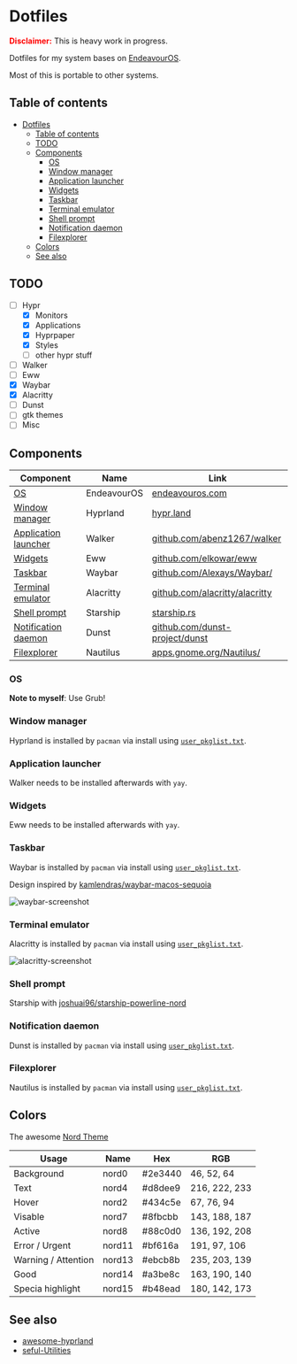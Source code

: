 # Dotfiles

<span style="color: red;">**Disclaimer:**</span> This is heavy work in progress.

Dotfiles for my system bases on [EndeavourOS](https://endeavouros.com/).

Most of this is portable to other systems.

## Table of contents

- [Dotfiles](#dotfiles)
  - [Table of contents](#table-of-contents)
  - [TODO](#todo)
  - [Components](#components)
    - [OS](#os)
    - [Window manager](#window-manager)
    - [Application launcher](#application-launcher)
    - [Widgets](#widgets)
    - [Taskbar](#taskbar)
    - [Terminal emulator](#terminal-emulator)
    - [Shell prompt](#shell-prompt)
    - [Notification daemon](#notification-daemon)
    - [Filexplorer](#filexplorer)
  - [Colors](#colors)
  - [See also](#see-also)

## TODO

- [ ] Hypr
  - [x] Monitors
  - [x] Applications
  - [x] Hyprpaper
  - [x] Styles
  - [ ] other hypr stuff
- [ ] Walker
- [ ] Eww
- [x] Waybar
- [x] Alacritty
- [ ] Dunst
- [ ] gtk themes
- [ ] Misc

## Components

| Component                                     | Name              | Link                                                                                     |
| --------------------------------------------- | ----------------- | ---------------------------------------------------------------------------------------- |
| [OS](#os)                                     | EndeavourOS       | [endeavouros.com](https://endeavouros.com/)                                              |
| [Window manager](#window-manager)             | Hyprland          | [hypr.land](https://hypr.land/)                                                          |
| [Application launcher](#application-launcher) | Walker            | [github.com/abenz1267/walker](https://github.com/abenz1267/walker)                       |
| [Widgets](#widgets)                           | Eww               | [github.com/elkowar/eww](https://github.com/elkowar/eww)                                 |
| [Taskbar](#taskbar)                           | Waybar            | [github.com/Alexays/Waybar/](https://github.com/Alexays/Waybar/)                         |
| [Terminal emulator](#terminal-emulator)       | Alacritty         | [github.com/alacritty/alacritty](https://github.com/alacritty/alacritty)                 |
| [Shell prompt](#shell-prompt)                 | Starship          | [starship.rs](https://starship.rs/)                                                      |
| [Notification daemon](#notification-daemon)   | Dunst             | [github.com/dunst-project/dunst](https://github.com/dunst-project/dunst)                 |
| [Filexplorer](#filexplorer)                   | Nautilus          | [apps.gnome.org/Nautilus/](https://apps.gnome.org/Nautilus/)                             |

### OS

**Note to myself**: Use Grub!

### Window manager

Hyprland is installed by `pacman` via install using [`user_pkglist.txt`](user_pkglist.txt).

### Application launcher

Walker needs to be installed afterwards with `yay`.

### Widgets

Eww needs to be installed afterwards with `yay`.

### Taskbar

Waybar is installed by `pacman` via install using [`user_pkglist.txt`](user_pkglist.txt).

Design inspired by [kamlendras/waybar-macos-sequoia](https://github.com/kamlendras/waybar-macos-sequoia)

![waybar-screenshot](screenshots/waybar.png)

### Terminal emulator

Alacritty is installed by `pacman` via install using [`user_pkglist.txt`](user_pkglist.txt).

![alacritty-screenshot](screenshots/alacritty.png)

### Shell prompt

Starship with [joshuai96/starship-powerline-nord](https://github.com/joshuai96/starship-powerline-nord)

### Notification daemon

Dunst is installed by `pacman` via install using [`user_pkglist.txt`](user_pkglist.txt).

### Filexplorer

Nautilus is installed by `pacman` via install using [`user_pkglist.txt`](user_pkglist.txt).

## Colors

The awesome [Nord Theme](https://www.nordtheme.com/)

| Usage               | Name   | Hex     | RGB           |
| ------------------- | ------ | ------- | ------------- |
| Background          | nord0  | #2e3440 |  46,  52,  64 |
| Text                | nord4  | #d8dee9 | 216, 222, 233 |
| Hover               | nord2  | #434c5e |  67,  76,  94 |
| Visable             | nord7  | #8fbcbb | 143, 188, 187 |
| Active              | nord8  | #88c0d0 | 136, 192, 208 |
| Error / Urgent      | nord11 | #bf616a | 191,  97, 106 |
| Warning / Attention | nord13 | #ebcb8b | 235, 203, 139 |
| Good                | nord14 | #a3be8c | 163, 190, 140 |
| Specia highlight    | nord15 | #b48ead | 180, 142, 173 |

## See also

- [awesome-hyprland](https://github.com/hyprland-community/awesome-hyprland)
- [seful-Utilities](https://wiki.hypr.land/Useful-Utilities/)
